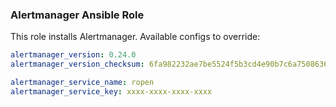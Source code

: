 ### Alertmanager Ansible Role

This role installs Alertmanager. Available configs to override:

```yaml
alertmanager_version: 0.24.0
alertmanager_version_checksum: 6fa982232ae7be5524f5b3cd4e90b7c6a75086368200c917644eaa3e806555dc

alertmanager_service_name: ropen
alertmanager_service_key: xxxx-xxxx-xxxx-xxxx
```
